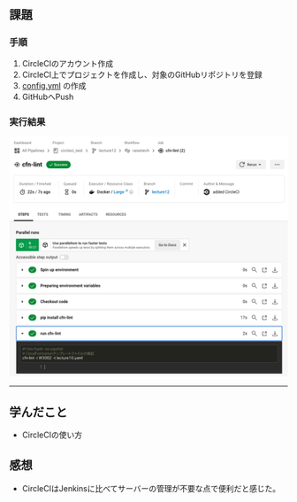 ## 課題

### 手順

1. CircleCIのアカウント作成
1. CircleCI上でプロジェクトを作成し、対象のGitHubリポジトリを登録
1. [config.yml](.circleci/config.yml) の作成
1. GitHubへPush

### 実行結果

![](img/lec12/1-1.png)

---

## 学んだこと

- CircleCIの使い方

## 感想

- CircleCIはJenkinsに比べてサーバーの管理が不要な点で便利だと感じた。



